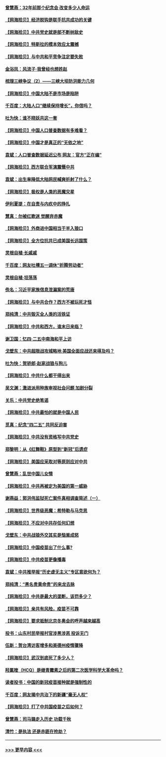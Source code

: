 #### [曾慧燕：32年前那个纪念会 改变多少人命运](../pages/nsc993/n12934233.md?t=05091802) 
#### [【网海拾贝】经济脱钩是联手抗共成功的关键](../pages/nsc993/n12934176.md?t=05091802) 
#### [【网海拾贝】中共党史就是部不断树敌史](../pages/nsc993/n12932844.md?t=05091802) 
#### [【网海拾贝】特斯拉的模本效应太震撼](../pages/nsc993/n12925626.md?t=05091802) 
#### [【网海拾贝】与中共和平竞争注定要失败](../pages/nsc993/n12923326.md?t=05091802) 
#### [金浴凤：风流子‧我曾经也想姓赵](../pages/nsc993/n12920911.md?t=05091802) 
#### [梳理三峡争议（2）——三峡大坝防洪能力几何](../pages/nsc993/n12920173.md?t=05091802) 
#### [【网海拾贝】中国大陆不是市场是陷阱](../pages/nsc993/n12920143.md?t=05091802) 
#### [千百度：大陆人口“继续保持增长”，你信吗？](../pages/nsc993/n12918946.md?t=05091802) 
#### [吐为快：谁不晓妖共这一套](../pages/nsc993/n12918941.md?t=05091802) 
#### [【网海拾贝】中国人口普查数据有多难看？](../pages/nsc993/n12917822.md?t=05091802) 
#### [【网海拾贝】中国才是真正的“无依之地”](../pages/nsc993/n12915845.md?t=05091802) 
#### [袁斌：人口普查数据延迟公布 网友：官方“正在编”](../pages/nsc993/n12915748.md?t=05091802) 
#### [【网海拾贝】西方联合军演震慑中共](../pages/nsc993/n12913466.md?t=05091802) 
#### [袁斌：出生率降低大陆网民喊爽折射了什么？](../pages/nsc993/n12913365.md?t=05091802) 
#### [【网海拾贝】极权是人类的恶魔灾星](../pages/nsc993/n12910697.md?t=05091802) 
#### [伊利夏提：在自责与内疚中的挣扎](../pages/nsc993/n12910493.md?t=05091802) 
#### [慧真：勿被红歌迷 觉醒弃赤魔](../pages/nsc993/n12910485.md?t=05091802) 
#### [【网海拾贝】外商进中国相当于羊入狼口](../pages/nsc993/n12908274.md?t=05091802) 
#### [【网海拾贝】全方位抗共已成美国长远国策](../pages/nsc993/n12906878.md?t=05091802) 
#### [灵根自植‧长戚戚](../pages/nsc993/n12905585.md?t=05091802) 
#### [千百度：网友吐槽五一调休“折腾劳动者”](../pages/nsc993/n12905934.md?t=05091802) 
#### [灵根自植‧坦荡荡](../pages/nsc993/n12905562.md?t=05091802) 
#### [佚名：习近平家族信息泄漏案的荒唐](../pages/nsc993/n12904705.md?t=05091802) 
#### [【网海拾贝】与中共合作？西方不被玩死才怪](../pages/nsc993/n12903873.md?t=05091802) 
#### [郑纯清：中共毁灭全人类的活铁证](../pages/nsc993/n12903785.md?t=05091802) 
#### [【网海拾贝】中共和西方，谁末日来临？](../pages/nsc993/n12903482.md?t=05091802) 
#### [谢卫国：忆四‧二五中南海和平上访](../pages/nsc993/n12902192.md?t=05091802) 
#### [戈壁东：中共超限战攻城略地 美国全面应战还来得及吗？](../pages/nsc993/n12902297.md?t=05091802) 
#### [吐为快：贺骄郎‧赵家战狼与狗儿](../pages/nsc993/n12902280.md?t=05091802) 
#### [【网海拾贝】中共什么都干得出来](../pages/nsc993/n12897500.md?t=05091802) 
#### [吴文渊：激进派用种族审视社会问题 加剧分裂](../pages/nsc993/n12893881.md?t=05091802) 
#### [关乐：中共党史绝笔谣](../pages/nsc993/n12897270.md?t=05091802) 
#### [【网海拾贝】中共最怕的就是中国人民](../pages/nsc993/n12894705.md?t=05091802) 
#### [觅真：纪念“四二五” 共同反迫害](../pages/nsc993/n12894553.md?t=05091802) 
#### [【网海拾贝】中共没有资格写中共党史](../pages/nsc993/n12892231.md?t=05091802) 
#### [郑黎明：从《红舞鞋》原型到“新冠”后遗症](../pages/nsc993/n12890469.md?t=05091802) 
#### [【网海拾贝】美国应采取对等原则应对中共](../pages/nsc993/n12889176.md?t=05091802) 
#### [曾慧燕：乱世中国儿女情](../pages/nsc993/n12887931.md?t=05091802) 
#### [【网海拾贝】中共再被定为美国的第一威胁](../pages/nsc993/n12887580.md?t=05091802) 
#### [谢燕益：郭洪伟监狱死亡案件真相调查简述（一）](../pages/nsc993/n12885648.md?t=05091802) 
#### [【网海拾贝】世界级恶魔：希特勒与马克思](../pages/nsc993/n12884062.md?t=05091802) 
#### [【网海拾贝】不应对中共存任何幻想](../pages/nsc993/n12881460.md?t=05091802) 
#### [戈壁东：中共战狼外交其实是恼羞成怒](../pages/nsc993/n12880392.md?t=05091802) 
#### [【网海拾贝】中国疫苗出了什么事?](../pages/nsc993/n12879124.md?t=05091802) 
#### [【网海拾贝】中共疫苗更像播毒](../pages/nsc993/n12876631.md?t=05091802) 
#### [袁斌：中共推举报“历史虚无主义”专区意欲何为？](../pages/nsc993/n12876530.md?t=05091802) 
#### [郑纯清：“黑名贵黄命贵”的来龙去脉](../pages/nsc993/n12875589.md?t=05091802) 
#### [【网海拾贝】中共是最大的垄断，该罚多少？](../pages/nsc993/n12874006.md?t=05091802) 
#### [【网海拾贝】亲共有风险，疫苗不可靠](../pages/nsc993/n12872224.md?t=05091802) 
#### [【网海拾贝】要求抵制北京冬奥会的呼声越来越高](../pages/nsc993/n12868962.md?t=05091802) 
#### [投书：山东村民举报村官涉黑涉恶 投诉无门](../pages/nsc993/n12869726.md?t=05091802) 
#### [伍新：贺台湾访客增多和美德州疫情骤降](../pages/nsc993/n12865651.md?t=05091802) 
#### [【网海拾贝】武汉到底死了多少人？](../pages/nsc993/n12863707.md?t=05091802) 
#### [羟氯喹（HCQ）是继青霉素之后的第二次医学科学大革命吗？](../pages/nsc993/n12638564.md?t=05091802) 
#### [读者投书：中国的新冠疫苗接种就是强制性的](../pages/nsc993/n12859932.md?t=05091802) 
#### [千百度：网友揭中共治下的新疆“毫无人权”](../pages/nsc993/n12858385.md?t=05091802) 
#### [【网海拾贝】打了中共国疫苗之后如何？](../pages/nsc993/n12857866.md?t=05091802) 
#### [曾慧燕：司马璐走入历史 功载千秋](../pages/nsc993/n12856996.md?t=05091802) 
#### [清竹：是执法 还是赤匪在抢劫？](../pages/nsc993/n12856952.md?t=05091802) 

----
#### [ >>> 更早内容 <<< ](../indexes/nsc993-earlier.md)
